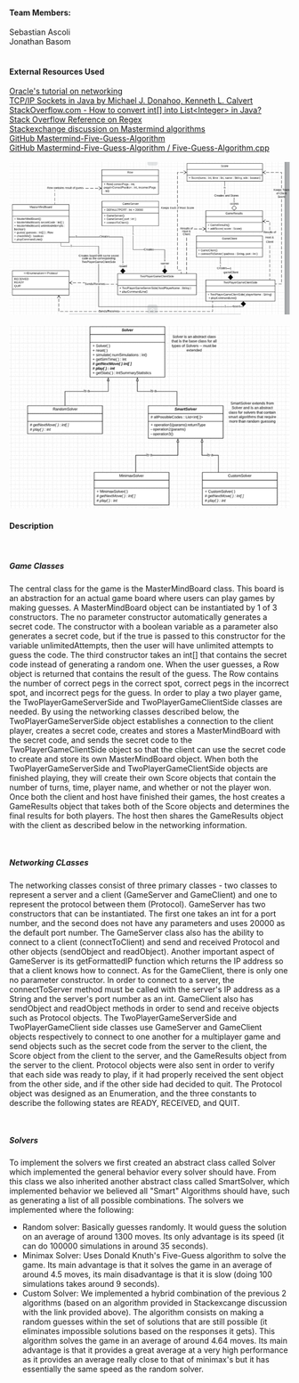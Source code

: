 <h4>Team Members:</h4>
Sebastian Ascoli
<br>
Jonathan Basom
<br>
<br>

<h4> External Resources Used </h4>
<a href="https://docs.oracle.com/javase/tutorial/networking/index.html.">
Oracle's tutorial on networking
</a>
<br>
<a href="https://learning.oreilly.com/library/view/tcpip-sockets-in/9780080568782/ch02.html">
TCP/IP Sockets in Java by Michael J. Donahoo, Kenneth L. Calvert
</a>
<br>
<a href="https://stackoverflow.com/questions/1073919/how-to-convert-int-into-listinteger-in-java">
StackOverflow.com - How to convert int[] into List&lt;Integer&gt; in Java?
</a>
<br>
<a href="https://stackoverflow.com/questions/4662215/how-to-extract-a-substring-using-regex">
Stack Overflow Reference on Regex
</a>
<br>
<a href="https://puzzling.stackexchange.com/questions/546/clever-ways-to-solve-mastermind">
Stackexchange discussion on Mastermind algorithms
</a>
<br>
<a href="https://github.com/nattydredd/Mastermind-Five-Guess-Algorithm/blob/master/README.md">
GitHub Mastermind-Five-Guess-Algorithm
</a>
<br>
<a href="https://github.com/nattydredd/Mastermind-Five-Guess-Algorithm/blob/master/Five-Guess-Algorithm.cpp">
GitHub Mastermind-Five-Guess-Algorithm / Five-Guess-Algorithm.cpp
</a>
<br>
<br>
<img src="src/hw01/diagrams/topLevelUML_Game_Server.png" alt="UML Diagram 1">
<br>
<br>
<img src="src/hw01/diagrams/topLevelUML_Solvers.png" alt="UML Diagram 2">
<br>
<h4>Description</h4>
<br>
<h5>Game Classes</h5>
<p>
The central class for the game is the MasterMindBoard class. This board is an abstraction
for an actual game board where users can play games by making guesses. A MasterMindBoard object can be 
instantiated by 1 of 3 constructors.  The no parameter constructor automatically generates a secret code. The constructor
with a boolean variable as a parameter also generates a secret code, but if the true is passed to this constructor for the
variable unlimitedAttempts, then the user will have unlimited attempts to guess the code.  The third constructor takes an int[]
that contains the secret code instead of generating a random one.  When the user guesses, a Row object is returned that contains
the result of the guess.  The Row contains the number of correct pegs in the correct spot, correct pegs in the incorrect spot,
and incorrect pegs for the guess. In order to play a two player game, the TwoPlayerGameServerSide and TwoPlayerGameClientSide
classes are needed. By using the networking classes described below, the TwoPlayerGameServerSide object establishes a connection
to the client player, creates a secret code, creates and stores a MasterMindBoard with the secret code, and sends the secret code
to the TwoPlayerGameClientSide object so that the client can use the secret code to create and store its own MasterMindBoard 
object. When both the TwoPlayerGameServerSide and TwoPlayerGameClientSide objects are finished playing, they will create their
own Score objects that contain the number of turns, time, player name, and whether or not the player won. Once both the client and
host have finished their games, the host creates a GameResults object that takes both of the Score objects and determines the final
results for both players.  The host then shares the GameResults object with the client as described below in the networking information.
</p>
<br>
<h5>Networking CLasses</h5>
<p>
The networking classes consist of three primary classes - two classes to represent a server and a client (GameServer and GameClient) and 
one to represent the protocol between them (Protocol).  GameServer has two constructors that can be instantiated.  The first one takes
an int for a port number, and the second does not have any parameters and uses 20000 as the default port number.  The GameServer class
also has the ability to connect to a client (connectToClient) and send and received Protocol and other objects (sendObject and 
readObject).  Another important aspect of GameServer is its getFormattedIP function which returns the IP address so that a client
knows how to connect.  As for the GameClient, there is only one no parameter constructor.  In order to connect to a server, the 
connectToServer method must be called with the server's IP address as a String and the server's port number as an int. GameClient also
has sendObject and readObject methods in order to send and receive objects such as Protocol objects. The TwoPlayerGameServerSide
and TwoPlayerGameClient side classes use GameServer and GameClient objects respectively to connect to one another for a multiplayer game
and send objects such as the secret code from the server to the client, the Score object from the client to the server, and the
GameResults object from the server to the client. Protocol objects were also sent in order to verify that each side was ready to play, if
it had properly received the sent object from the other side, and if the other side had decided to quit. The Protocol object was designed
as an Enumeration, and the three constants to describe the following states are READY, RECEIVED, and QUIT.
</p>
<br>
<h5>Solvers</h5>
To implement the solvers we first created an abstract class called
Solver which implemented the general behavior every solver should 
have. From this class we also inherited another abstract class called 
SmartSolver, which implemented behavior we believed all "Smart" Algorithms 
should have, such as generating a list of all possible combinations.
The solvers we implemented where the following:
<ul>
<li>Random solver: Basically guesses randomly. It would guess the
solution on an average of around 1300 moves. Its only advantage is
its speed (it can do 100000 simulations in around 35 seconds).
</li>
<li>Minimax Solver: Uses Donald Knuth's Five-Guess algorithm to
solve the game. Its main advantage is that it solves the game
in an average of around 4.5 moves, its main disadvantage is that
it is slow (doing 100 simulations takes around 9 seconds).
</li>
<li>Custom Solver: We implemented a hybrid combination of the 
previous 2 algorithms (based on an algorithm provided in Stackexcange 
discussion with the link provided above). The algorithm consists 
on making a random guesses within the set of solutions that are 
still possible (it eliminates impossible solutions based on the 
responses it gets). This algorithm solves the game in an average of
around 4.64 moves. Its main advantage is that it provides a great
average at a very high performance as it provides an average really
close to that of minimax's but it has essentially the same speed as
the random solver.
</li>
</ul>






